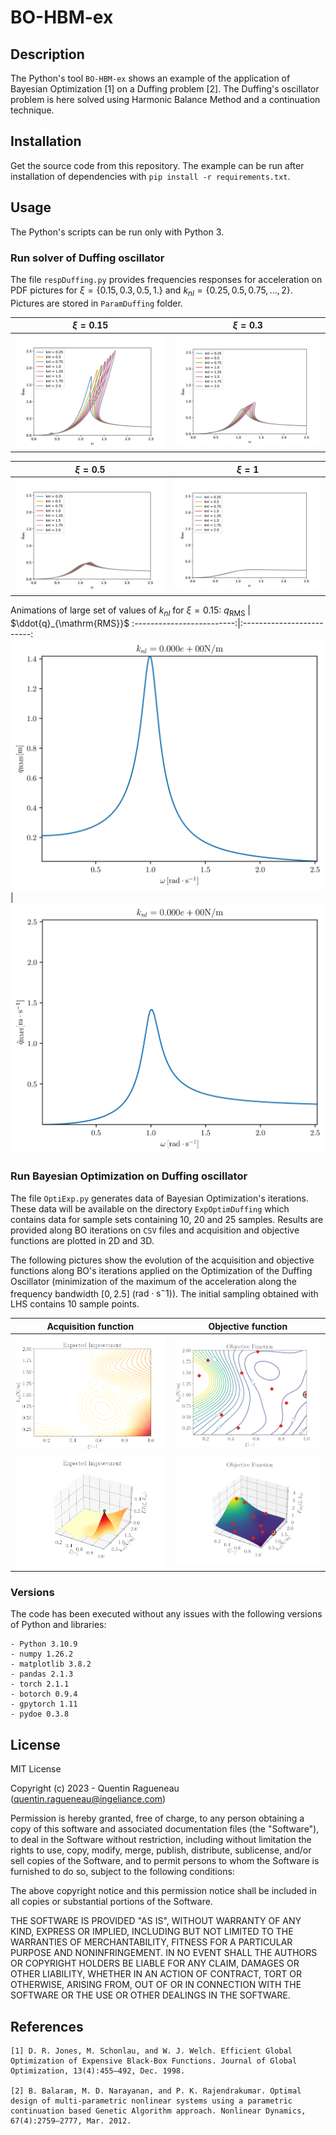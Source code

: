 # BO-HBM-ex

## Description

The Python's tool `BO-HBM-ex` shows an example of the application of Bayesian Optimization [1] on a Duffing problem [2]. The Duffing's oscillator problem is here solved using Harmonic Balance Method and a continuation technique.

## Installation

Get the source code from this repository. The example can be run after installation of dependencies with `pip install -r requirements.txt`.


## Usage

The Python's scripts can be run only with Python 3.

### Run solver of Duffing oscillator
The file `respDuffing.py` provides frequencies responses for acceleration on PDF pictures for $\xi=\{0.15, 0.3, 0.5, 1.\}$ and $k_{nl}=\{0.25,0.5,0.75,...,2\}$. Pictures are stored in `ParamDuffing` folder.

$\xi=0.15$                 |  $\xi=0.3$
:-------------------------:|:-------------------------:
![Arms_xi15](/illus/Arms_xi15.png) |  ![Arms_xi30](/illus/Arms_xi30.png)

$\xi=0.5$                  |  $\xi=1$
:-------------------------:|:-------------------------:
![Arms_xi50](/illus/Arms_xi50.png) |  ![Arms_xi100](/illus/Arms_xi100.png)

Animations of large set of values of $k_{nl}$ for $\xi=0.15$:
$q_{\mathrm{RMS}}$         |  $\ddot{q}_{\mathrm{RMS}}$
:-------------------------:|:-------------------------:
![anim_Drms](/illus/anim_Drms.gif) |  ![anim_Arms](/illus/anim_Arms.gif)

### Run Bayesian Optimization on Duffing oscillator

The file `OptiExp.py` generates data of Bayesian Optimization's iterations. These data will be available on the directory `ExpOptimDuffing` which contains data for sample sets containing 10, 20 and 25 samples. Results are provided along BO iterations on `CSV` files and acquisition and objective functions are plotted in 2D and 3D.

The following pictures show the evolution of the acquisition and objective functions along BO's iterations applied on the Optimization of the Duffing Oscillator (minimization of the maximum of the acceleration along the frequency bandwidth $[0,2.5]$ ($\mathrm{rad}\cdot\mathrm{s}^-1$)). The initial sampling obtained with LHS contains 10 sample points.

Acquisition function               |  Objective function
:---------------------------------:|:-------------------------:
![anim_10_contourEI](/illus/anim_10_contourEI-optim.gif) |  ![anim_10_contourObj](/illus/anim_10_contourObj-optim.gif)
![anim_10_surfaceEI](/illus/anim_10_surfaceEI-optim.gif) |  ![anim_10_surfaceObj](/illus/anim_10_surfaceObj-optim.gif)


### Versions

The code has been executed without any issues with the following versions of Python and libraries:
``````
- Python 3.10.9
- numpy 1.26.2
- matplotlib 3.8.2
- pandas 2.1.3
- torch 2.1.1
- botorch 0.9.4
- gpytorch 1.11
- pydoe 0.3.8
``````

<!-- ## How to cite

Please use the following citation reference if you use the code:

`Q. Ragueneau and L. Laurent. , December 2023. Zenodo. https://doi.org/10.5281/zenodo.XXX``

Bibtex entry:

@software{BO-HBM-ex-soft,
author       = {Ragueneau, Qunetin and Laurent, Luc},
title        = {},
month        = dec,
year         = 2023,
publisher    = {Zenodo},
version      = {vxx},
doi          = {10.5281/zenodo.XXX},
url          = {https://doi.org/10.5281/zenodo.XXXX}
}

NB: version number and DOI must be adapted from [Zenodo's repository](https://doi.org/10.5281/zenodo.XXXX). -->

## License

MIT License

Copyright (c) 2023 - Quentin Ragueneau (quentin.ragueneau@ingeliance.com)

Permission is hereby granted, free of charge, to any person obtaining a copy of this software and associated documentation files (the "Software"), to deal in the Software without restriction, including without limitation the rights to use, copy, modify, merge, publish, distribute, sublicense, and/or sell copies of the Software, and to permit persons to whom the Software is furnished to do so, subject to the following conditions:

The above copyright notice and this permission notice shall be included in all copies or substantial portions of the Software.

THE SOFTWARE IS PROVIDED "AS IS", WITHOUT WARRANTY OF ANY KIND, EXPRESS OR
IMPLIED, INCLUDING BUT NOT LIMITED TO THE WARRANTIES OF MERCHANTABILITY, FITNESS FOR A PARTICULAR PURPOSE AND NONINFRINGEMENT. IN NO EVENT SHALL THE AUTHORS OR COPYRIGHT HOLDERS BE LIABLE FOR ANY CLAIM, DAMAGES OR OTHER LIABILITY, WHETHER IN AN ACTION OF CONTRACT, TORT OR OTHERWISE, ARISING FROM, OUT OF OR IN CONNECTION WITH THE SOFTWARE OR THE USE OR OTHER DEALINGS IN THE SOFTWARE.

## References
```
[1] D. R. Jones, M. Schonlau, and W. J. Welch. Efficient Global Optimization of Expensive Black-Box Functions. Journal of Global Optimization, 13(4):455–492, Dec. 1998.

[2] B. Balaram, M. D. Narayanan, and P. K. Rajendrakumar. Optimal design of multi-parametric nonlinear systems using a parametric continuation based Genetic Algorithm approach. Nonlinear Dynamics, 67(4):2759–2777, Mar. 2012.
```
